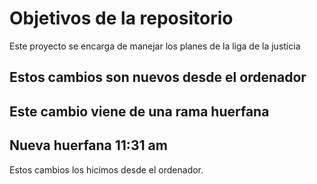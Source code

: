 # Objetivos de la repositorio

Este proyecto se encarga de manejar los planes de la liga de la justicia

## Estos cambios son nuevos desde el ordenador
## Este cambio viene de una rama huerfana

## Nueva huerfana 11:31 am

Estos cambios los hicimos desde el ordenador.
